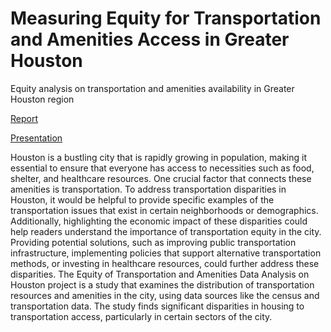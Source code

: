 # Measuring Equity for Transportation and Amenities Access in Greater Houston
Equity analysis on transportation and amenities availability in Greater Houston region

[Report](https://drive.google.com/file/d/18GWUpse03FN8FZZU2sxIfoj6Fj24legX/view?usp=sharing)

[Presentation](https://drive.google.com/file/d/1mWpq_uqAbmtj95xnatzcWpJMZ_Agbzaf/view?usp=sharing)

Houston is a bustling city that is rapidly growing in population, making it essential to ensure that everyone has access to necessities such as food, shelter, and healthcare resources. One crucial factor that connects these amenities is transportation. To address transportation disparities in Houston, it would be helpful to provide specific examples of the transportation issues that exist in certain neighborhoods or demographics. Additionally, highlighting the economic impact of these disparities could help readers understand the importance of transportation equity in the city. Providing potential solutions, such as improving public transportation infrastructure, implementing policies that support alternative transportation methods, or investing in healthcare resources, could further address these disparities. The Equity of Transportation and Amenities Data Analysis on Houston project is a study that examines the distribution of transportation resources and amenities in the city, using data sources like the census and transportation data. The study finds significant disparities in housing to transportation access, particularly in certain sectors of the city.
